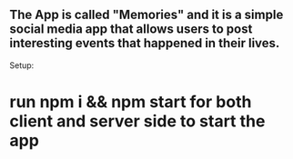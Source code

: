 ## The App is called "Memories" and it is a simple social media app that allows users to post interesting events that happened in their lives.
 
Setup:

# run npm i && npm start for both client and server side to start the app
